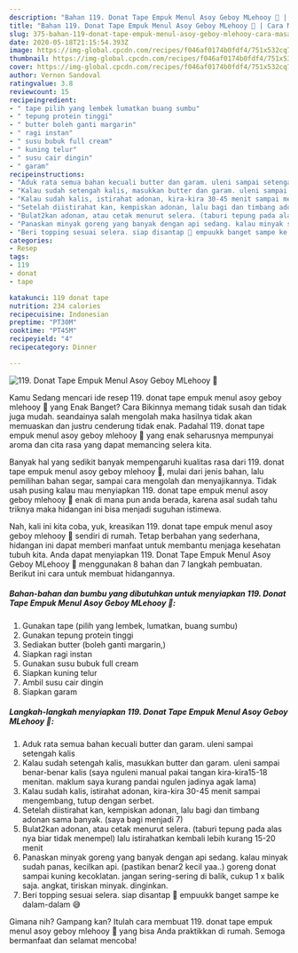 ```yaml
---
description: "Bahan 119. Donat Tape Empuk Menul Asoy Geboy MLehooy 🤭 | Cara Masak 119. Donat Tape Empuk Menul Asoy Geboy MLehooy 🤭 Yang Lezat"
title: "Bahan 119. Donat Tape Empuk Menul Asoy Geboy MLehooy 🤭 | Cara Masak 119. Donat Tape Empuk Menul Asoy Geboy MLehooy 🤭 Yang Lezat"
slug: 375-bahan-119-donat-tape-empuk-menul-asoy-geboy-mlehooy-cara-masak-119-donat-tape-empuk-menul-asoy-geboy-mlehooy-yang-lezat
date: 2020-05-18T21:15:54.393Z
image: https://img-global.cpcdn.com/recipes/f046af0174b0fdf4/751x532cq70/119-donat-tape-empuk-menul-asoy-geboy-mlehooy-🤭-foto-resep-utama.jpg
thumbnail: https://img-global.cpcdn.com/recipes/f046af0174b0fdf4/751x532cq70/119-donat-tape-empuk-menul-asoy-geboy-mlehooy-🤭-foto-resep-utama.jpg
cover: https://img-global.cpcdn.com/recipes/f046af0174b0fdf4/751x532cq70/119-donat-tape-empuk-menul-asoy-geboy-mlehooy-🤭-foto-resep-utama.jpg
author: Vernon Sandoval
ratingvalue: 3.8
reviewcount: 15
recipeingredient:
- " tape pilih yang lembek lumatkan buang sumbu"
- " tepung protein tinggi"
- " butter boleh ganti margarin"
- " ragi instan"
- " susu bubuk full cream"
- " kuning telur"
- " susu cair dingin"
- " garam"
recipeinstructions:
- "Aduk rata semua bahan kecuali butter dan garam. uleni sampai setengah kalis"
- "Kalau sudah setengah kalis, masukkan butter dan garam. uleni sampai benar-benar kalis (saya nguleni manual pakai tangan kira-kira15-18 menitan. maklum saya kurang pandai ngulen jadinya agak lama)"
- "Kalau sudah kalis, istirahat adonan, kira-kira 30-45 menit sampai mengembang, tutup dengan serbet."
- "Setelah diistirahat kan, kempiskan adonan, lalu bagi dan timbang adonan sama banyak. (saya bagi menjadi 7)"
- "Bulat2kan adonan, atau cetak menurut selera. (taburi tepung pada alas nya biar tidak menempel) lalu istirahatkan kembali lebih kurang 15-20 menit"
- "Panaskan minyak goreng yang banyak dengan api sedang. kalau minyak sudah panas, kecilkan api. (pastikan benar2 kecil yaa..) goreng donat sampai kuning kecoklatan. jangan sering-sering di balik, cukup 1 x balik saja. angkat, tiriskan minyak. dinginkan."
- "Beri topping sesuai selera. siap disantap 😬 empuukk banget sampe ke dalam-dalam 😅"
categories:
- Resep
tags:
- 119
- donat
- tape

katakunci: 119 donat tape 
nutrition: 234 calories
recipecuisine: Indonesian
preptime: "PT30M"
cooktime: "PT45M"
recipeyield: "4"
recipecategory: Dinner

---
```



![119. Donat Tape Empuk Menul Asoy Geboy MLehooy 🤭](https://img-global.cpcdn.com/recipes/f046af0174b0fdf4/751x532cq70/119-donat-tape-empuk-menul-asoy-geboy-mlehooy-🤭-foto-resep-utama.jpg)

Kamu Sedang mencari ide resep 119. donat tape empuk menul asoy geboy mlehooy 🤭 yang Enak Banget? Cara Bikinnya memang tidak susah dan tidak juga mudah. seandainya salah mengolah maka hasilnya tidak akan memuaskan dan justru cenderung tidak enak. Padahal 119. donat tape empuk menul asoy geboy mlehooy 🤭 yang enak seharusnya mempunyai aroma dan cita rasa yang dapat memancing selera kita.

Banyak hal yang sedikit banyak mempengaruhi kualitas rasa dari 119. donat tape empuk menul asoy geboy mlehooy 🤭, mulai dari jenis bahan, lalu pemilihan bahan segar, sampai cara mengolah dan menyajikannya. Tidak usah pusing kalau mau menyiapkan 119. donat tape empuk menul asoy geboy mlehooy 🤭 enak di mana pun anda berada, karena asal sudah tahu triknya maka hidangan ini bisa menjadi suguhan istimewa.




Nah, kali ini kita coba, yuk, kreasikan 119. donat tape empuk menul asoy geboy mlehooy 🤭 sendiri di rumah. Tetap berbahan yang sederhana, hidangan ini dapat memberi manfaat untuk membantu menjaga kesehatan tubuh kita. Anda dapat menyiapkan 119. Donat Tape Empuk Menul Asoy Geboy MLehooy 🤭 menggunakan 8 bahan dan 7 langkah pembuatan. Berikut ini cara untuk membuat hidangannya.

<!--inarticleads1-->

##### Bahan-bahan dan bumbu yang dibutuhkan untuk menyiapkan 119. Donat Tape Empuk Menul Asoy Geboy MLehooy 🤭:

1. Gunakan  tape (pilih yang lembek, lumatkan, buang sumbu)
1. Gunakan  tepung protein tinggi
1. Sediakan  butter (boleh ganti margarin,)
1. Siapkan  ragi instan
1. Gunakan  susu bubuk full cream
1. Siapkan  kuning telur
1. Ambil  susu cair dingin
1. Siapkan  garam




<!--inarticleads2-->

##### Langkah-langkah menyiapkan 119. Donat Tape Empuk Menul Asoy Geboy MLehooy 🤭:

1. Aduk rata semua bahan kecuali butter dan garam. uleni sampai setengah kalis
1. Kalau sudah setengah kalis, masukkan butter dan garam. uleni sampai benar-benar kalis (saya nguleni manual pakai tangan kira-kira15-18 menitan. maklum saya kurang pandai ngulen jadinya agak lama)
1. Kalau sudah kalis, istirahat adonan, kira-kira 30-45 menit sampai mengembang, tutup dengan serbet.
1. Setelah diistirahat kan, kempiskan adonan, lalu bagi dan timbang adonan sama banyak. (saya bagi menjadi 7)
1. Bulat2kan adonan, atau cetak menurut selera. (taburi tepung pada alas nya biar tidak menempel) lalu istirahatkan kembali lebih kurang 15-20 menit
1. Panaskan minyak goreng yang banyak dengan api sedang. kalau minyak sudah panas, kecilkan api. (pastikan benar2 kecil yaa..) goreng donat sampai kuning kecoklatan. jangan sering-sering di balik, cukup 1 x balik saja. angkat, tiriskan minyak. dinginkan.
1. Beri topping sesuai selera. siap disantap 😬 empuukk banget sampe ke dalam-dalam 😅




Gimana nih? Gampang kan? Itulah cara membuat 119. donat tape empuk menul asoy geboy mlehooy 🤭 yang bisa Anda praktikkan di rumah. Semoga bermanfaat dan selamat mencoba!

